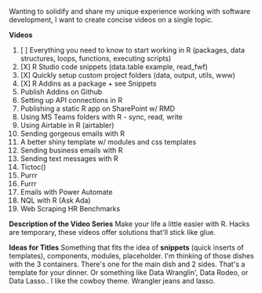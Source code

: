 Wanting to solidify and share my unique experience working with software development, I want to create concise videos on a single topic.  

**Videos**
1. [ ] Everything you need to know to start working in R (packages, data structures, loops, functions, executing scripts)
2. [X] R Studio code snippets (data.table example, read_fwf)
3. [X] Quickly setup custom project folders (data, output, utils, www)
4. [X] R Addins as a package + see Snippets
5. Publish Addins on Github
6. Setting up API connections in R
7. Publishing a static R app on SharePoint w/ RMD
8. Using MS Teams folders with R - sync, read, write
9. Using Airtable in R (airtabler)
10. Sending gorgeous emails with R
11. A better shiny template w/ modules and css templates
12. Sending business emails with R
13. Sending text messages with R
14. Tictoc()
15. Purrr
16. Furrr 
17. Emails with Power Automate
18. NQL with R (Ask Ada)
19. Web Scraping HR Benchmarks

**Description of the Video Series**
Make your life a little easier with R.  Hacks are temporary, these videos offer solutions that'll stick like glue.

**Ideas for Titles**
Something that fits the idea of **snippets** (quick inserts of templates), components, modules, placeholder. I'm thinking of those dishes with the 3 containers.  There's one for the main dish and 2 sides.  That's a template for your dinner.
Or something like Data Wranglin', Data Rodeo, or Data Lasso.. I like the cowboy theme.  Wrangler jeans and lasso.  
